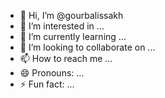 - 👋 Hi, I’m @gourbalissakh
- 👀 I’m interested in ...
- 🌱 I’m currently learning ...
- 💞️ I’m looking to collaborate on ...
- 📫 How to reach me ...
- 😄 Pronouns: ...
- ⚡ Fun fact: ...

<!---
gourbalissakh/gourbalissakh is a ✨ special ✨ repository because its `README.md` (this file) appears on your GitHub profile.
You can click the Preview link to take a look at your changes.
--->
